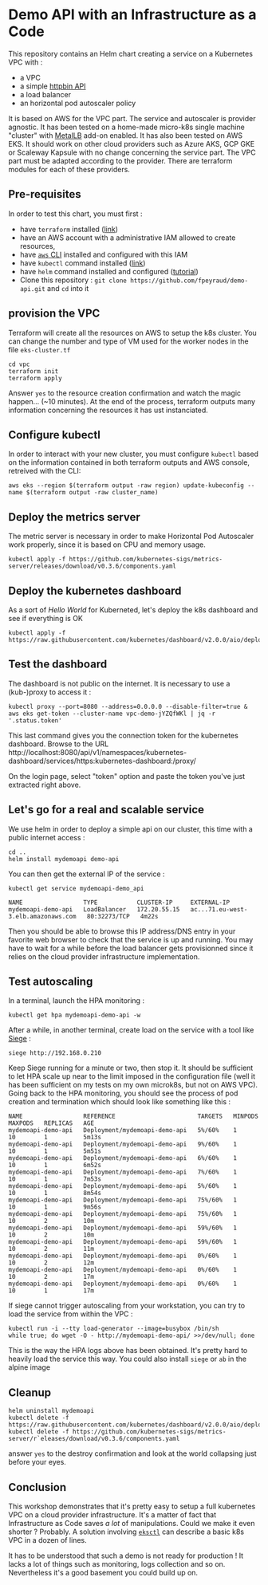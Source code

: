 # Demo API with an Infrastructure as a Code

This repository contains an Helm chart creating a service on a Kubernetes VPC with :

- a VPC
- a simple [httpbin API](https://github.com/postmanlabs/httpbin)
- a load balancer
- an horizontal pod autoscaler policy

It is based on AWS for the VPC part. The service and autoscaler is provider agnostic. It has been tested on a home-made micro-k8s single machine "cluster" with [MetalLB](https://metallb.org/) add-on enabled. It has also been tested on AWS EKS. It should work on other cloud providers such as Azure AKS, GCP GKE or Scaleway Kapsule with no change concerning the service part. The VPC part must be adapted according to the provider. There are terraform modules for each of these providers.

## Pre-requisites

In order to test this chart, you must first :

- have `terraform` installed ([link](https://learn.hashicorp.com/tutorials/terraform/install-cli))
- have an AWS account with a administrative IAM allowed to create resources,
- have [`aws` CLI](https://aws.amazon.com/fr/cli/) installed and configured with this IAM
- have `kubectl` command installed ([link](https://kubernetes.io/fr/docs/tasks/tools/install-kubectl/))
- have `helm` command installed and configured ([tutorial](https://www.eksworkshop.com/beginner/060_helm/helm_intro/install/))
- Clone this repository : `git clone https://github.com/fpeyraud/demo-api.git` and `cd` into it

## provision the VPC

Terraform will create all the resources on AWS to setup the k8s cluster. You can change the number and type of VM used for the worker nodes in the file `eks-cluster.tf`
```
cd vpc
terraform init
terraform apply
```
Answer `yes` to the resource creation confirmation and watch the magic happen... (~10 minutes). At the end of the process, terraform outputs many information concerning the resources it has ust instanciated.

## Configure kubectl 

In order to interact with your new cluster, you must configure `kubectl` based on the information contained in both terraform outputs and AWS console, retreived with the CLI:
```
aws eks --region $(terraform output -raw region) update-kubeconfig --name $(terraform output -raw cluster_name)
 ```
## Deploy the metrics server

The metric server is necessary in order to make Horizontal Pod Autoscaler work properly, since it is based on CPU and memory usage.
```
kubectl apply -f https://github.com/kubernetes-sigs/metrics-server/releases/download/v0.3.6/components.yaml
```
## Deploy the kubernetes dashboard
As a sort of _Hello World_ for Kuberneted, let's deploy the k8s dashboard and see if everything is OK
```
kubectl apply -f https://raw.githubusercontent.com/kubernetes/dashboard/v2.0.0/aio/deploy/recommended.yaml
```

## Test the dashboard
The dashboard is not public on the internet. It is necessary to use a (kub-)proxy to access it :
```
kubectl proxy --port=8080 --address=0.0.0.0 --disable-filter=true &
aws eks get-token --cluster-name vpc-demo-jYZQfWKl | jq -r '.status.token'
```
This last command gives you the connection token for the kubernetes dashboard. Browse to the URL http://localhost:8080/api/v1/namespaces/kubernetes-dashboard/services/https:kubernetes-dashboard:/proxy/

On the login page, select "token" option and paste the token you've just extracted right above.

## Let's go for a real and scalable service

We use helm in order to deploy a simple api on our cluster, this time with a public internet access :
```
cd ..
helm install mydemoapi demo-api
```
You can then get the external IP of the service :

```
kubectl get service mydemoapi-demo_api
```
```
NAME                 TYPE           CLUSTER-IP     EXTERNAL-IP
mydemoapi-demo-api   LoadBalancer   172.20.55.15   ac...71.eu-west-3.elb.amazonaws.com   80:32273/TCP   4m22s
```

Then you should be able to browse this IP address/DNS entry in your favorite web browser to check that the service is up and running. You may have to wait for a while before the load balancer gets provisionned since it relies on the cloud provider infrastructure implementation.

## Test autoscaling

In a terminal, launch the HPA monitoring :

```
kubectl get hpa mydemoapi-demo-api -w
```

After a while, in another terminal, create load on the service with a tool like [Siege](https://github.com/JoeDog/siege) :

```
siege http://192.168.0.210
```

Keep Siege running for a minute or two, then stop it. It should be sufficient to let HPA scale up near to the limit imposed in the configuration file (well it has been sufficient on my tests on my own microk8s, but not on AWS VPC). Going back to the HPA monitoring, you should see the process of pod creation and termination which should look like something like this : 

```
NAME                 REFERENCE                       TARGETS   MINPODS   MAXPODS   REPLICAS   AGE
mydemoapi-demo-api   Deployment/mydemoapi-demo-api   5%/60%    1         10        1          5m13s
mydemoapi-demo-api   Deployment/mydemoapi-demo-api   9%/60%    1         10        1          5m51s
mydemoapi-demo-api   Deployment/mydemoapi-demo-api   6%/60%    1         10        1          6m52s
mydemoapi-demo-api   Deployment/mydemoapi-demo-api   7%/60%    1         10        1          7m53s
mydemoapi-demo-api   Deployment/mydemoapi-demo-api   5%/60%    1         10        1          8m54s
mydemoapi-demo-api   Deployment/mydemoapi-demo-api   75%/60%   1         10        1          9m56s
mydemoapi-demo-api   Deployment/mydemoapi-demo-api   75%/60%   1         10        2          10m
mydemoapi-demo-api   Deployment/mydemoapi-demo-api   59%/60%   1         10        2          10m
mydemoapi-demo-api   Deployment/mydemoapi-demo-api   59%/60%   1         10        2          11m
mydemoapi-demo-api   Deployment/mydemoapi-demo-api   0%/60%    1         10        2          12m
mydemoapi-demo-api   Deployment/mydemoapi-demo-api   0%/60%    1         10        2          17m
mydemoapi-demo-api   Deployment/mydemoapi-demo-api   0%/60%    1         10        1          17m
```

If siege cannot trigger autoscaling from your workstation, you can try to load the service from within the VPC :
```
kubectl run -i --tty load-generator --image=busybox /bin/sh
while true; do wget -O - http://mydemoapi-demo-api/ >>/dev/null; done
```
This is the way the HPA logs above has been obtained. It's pretty hard to heavily load the service this way. You could also install `siege` or `ab` in the alpine image

## Cleanup

```
helm uninstall mydemoapi
kubectl delete -f https://raw.githubusercontent.com/kubernetes/dashboard/v2.0.0/aio/deploy/recommended.yaml
kubectl delete -f https://github.com/kubernetes-sigs/metrics-server/r`eleases/download/v0.3.6/components.yaml
```
answer `yes` to the destroy confirmation and look at the world collapsing just before your eyes.

## Conclusion

This workshop demonstrates that it's pretty easy to setup a full kubernetes VPC on a cloud provider infrastructure. It's a matter of fact that Infrastructure as Code saves _a lot_ of manipulations. Could we make it even shorter ? Probably. A solution involving [`eksctl`](https://docs.aws.amazon.com/eks/latest/userguide/eksctl.html) can describe a basic k8s VPC in a dozen of lines.

It has to be understood that such a demo is not ready for production ! It lacks a lot of things such as monitoring, logs collection and so on. Nevertheless it's a good basement you could build up on.